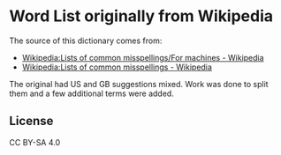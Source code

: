 # Word List originally from Wikipedia

The source of this dictionary comes from:

- [Wikipedia:Lists of common misspellings/For machines - Wikipedia](https://en.wikipedia.org/wiki/Wikipedia:Lists_of_common_misspellings/For_machines)
- [Wikipedia:Lists of common misspellings - Wikipedia](https://en.wikipedia.org/wiki/Wikipedia:Lists_of_common_misspellings)

The original had US and GB suggestions mixed. Work was done to split them and a few additional terms were added.

## License

CC BY-SA 4.0
